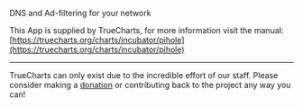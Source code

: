 DNS and Ad-filtering for your network

This App is supplied by TrueCharts, for more information visit the manual: [https://truecharts.org/charts/incubator/pihole](https://truecharts.org/charts/incubator/pihole)

---

TrueCharts can only exist due to the incredible effort of our staff.
Please consider making a [donation](https://truecharts.org/sponsor) or contributing back to the project any way you can!
